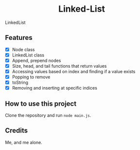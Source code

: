 <h1 align="center">Linked-List</h1>
LinkedList

Features
--------
- [x] Node class
- [x] LinkedList class
- [x] Append, prepend nodes
- [x] Size, head, and tail functions that return values
- [x] Accessing values based on index and finding if a value exists
- [x] Popping to remove
- [x] toString
- [x] Removing and inserting at specific indices

How to use this project
-----------------------
Clone the repository and run `node main.js`.

Credits
-------
Me, and me alone.
